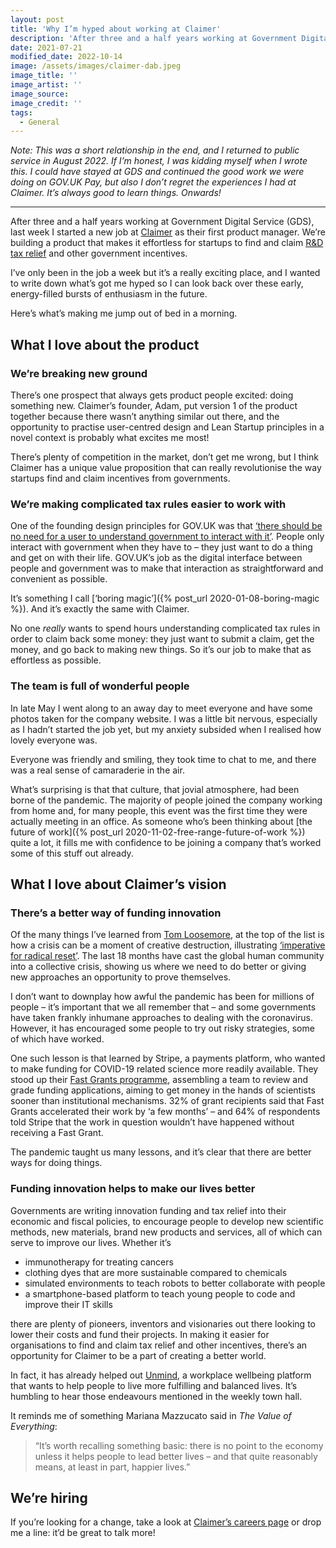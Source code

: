 ```yaml
---
layout: post
title: 'Why I’m hyped about working at Claimer'
description: 'After three and a half years working at Government Digital Service, last week I started a new job at Claimer. Here’s why I’m hyped about working there.'
date: 2021-07-21
modified_date: 2022-10-14
image: /assets/images/claimer-dab.jpeg
image_title: ''
image_artist: ''
image_source:
image_credit: ''
tags:
  - General
---
```


_Note: This was a short relationship in the end, and I returned to public service in August 2022. If I’m honest, I was kidding myself when I wrote this. I could have stayed at GDS and continued the good work we were doing on GOV.UK Pay, but also I don’t regret the experiences I had at Claimer. It’s always good to learn things. Onwards!_

---

After three and a half years working at Government Digital Service (GDS), last week I started a new job at [Claimer](https://claimer.com/) as their first product manager. We’re building a product that makes it effortless for startups to find and claim [R&D tax relief](https://www.gov.uk/guidance/corporation-tax-research-and-development-rd-relief) and other government incentives.

I’ve only been in the job a week but it’s a really exciting place, and I wanted to write down what’s got me hyped so I can look back over these early, energy-filled bursts of enthusiasm in the future.

Here’s what’s making me jump out of bed in a morning.

## What I love about the product

### We’re breaking new ground

There’s one prospect that always gets product people excited: doing something new. Claimer’s founder, Adam, put version 1 of the product together because there wasn’t anything similar out there, and the opportunity to practise user-centred design and Lean Startup principles in a novel context is probably what excites me most!

There’s plenty of competition in the market, don’t get me wrong, but I think Claimer has a unique value proposition that can really revolutionise the way startups find and claim incentives from governments.

### We’re making complicated tax rules easier to work with

One of the founding design principles for GOV.UK was that [‘there should be no need for a user to understand government to interact with it’](https://gds.blog.gov.uk/2011/04/28/alpha-gov-uk-design-rules/). People only interact with government when they have to – they just want to do a thing and get on with their life. GOV.UK’s job as the digital interface between people and government was to make that interaction as straightforward and convenient as possible.

It’s something I call [‘boring magic’]({% post_url 2020-01-08-boring-magic %}). And it’s exactly the same with Claimer.

No one _really_ wants to spend hours understanding complicated tax rules in order to claim back some money: they just want to submit a claim, get the money, and go back to making new things. So it’s our job to make that as effortless as possible.

### The team is full of wonderful people

In late May I went along to an away day to meet everyone and have some photos taken for the company website. I was a little bit nervous, especially as I hadn’t started the job yet, but my anxiety subsided when I realised how lovely everyone was.

Everyone was friendly and smiling, they took time to chat to me, and there was a real sense of camaraderie in the air.

What’s surprising is that that culture, that jovial atmosphere, had been borne of the pandemic. The majority of people joined the company working from home and, for many people, this event was the first time they were actually meeting in an office. As someone who’s been thinking about [the future of work]({% post_url 2020-11-02-free-range-future-of-work %}) quite a lot, it fills me with confidence to be joining a company that’s worked some of this stuff out already.

## What I love about Claimer’s vision

### There’s a better way of funding innovation

Of the many things I’ve learned from [Tom Loosemore](https://twitter.com/tomskitomski), at the top of the list is how a crisis can be a moment of creative destruction, illustrating [‘imperative for radical reset’](https://twitter.com/tomskitomski/status/663839869295161344). The last 18 months have cast the global human community into a collective crisis, showing us where we need to do better or giving new approaches an opportunity to prove themselves.

I don’t want to downplay how awful the pandemic has been for millions of people – it’s important that we all remember that – and some governments have taken frankly inhumane approaches to dealing with the coronavirus. However, it has encouraged some people to try out risky strategies, some of which have worked.

One such lesson is that learned by Stripe, a payments platform, who wanted to make funding for COVID-19 related science more readily available. They stood up their [Fast Grants programme](https://future.a16z.com/what-we-learned-doing-fast-grants/?utm_source=pocket_mylist), assembling a team to review and grade funding applications, aiming to get money in the hands of scientists sooner than institutional mechanisms. 32% of grant recipients said that Fast Grants accelerated their work by ‘a few months’ – and 64% of respondents told Stripe that the work in question wouldn’t have happened without receiving a Fast Grant.

The pandemic taught us many lessons, and it’s clear that there are better ways for doing things.

### Funding innovation helps to make our lives better

Governments are writing innovation funding and tax relief into their economic and fiscal policies, to encourage people to develop new scientific methods, new materials, brand new products and services, all of which can serve to improve our lives. Whether it’s

- immunotherapy for treating cancers
- clothing dyes that are more sustainable compared to chemicals
- simulated environments to teach robots to better collaborate with people
- a smartphone-based platform to teach young people to code and improve their IT skills

there are plenty of pioneers, inventors and visionaries out there looking to lower their costs and fund their projects. In making it easier for organisations to find and claim tax relief and other incentives, there’s an opportunity for Claimer to be a part of creating a better world.

In fact, it has already helped out [Unmind](https://unmind.com), a workplace wellbeing platform that wants to help people to live more fulfilling and balanced lives. It’s humbling to hear those endeavours mentioned in the weekly town hall.

It reminds me of something Mariana Mazzucato said in _The Value of Everything_:

> “It’s worth recalling something basic: there is no point to the economy unless it helps people to lead better lives – and that quite reasonably means, at least in part, happier lives.”

## We’re hiring

If you’re looking for a change, take a look at [Claimer’s careers page](https://careers.claimer.com) or drop me a line: it’d be great to talk more!
